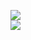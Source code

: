 [![](https://img.shields.io/badge/Made%20With-Github%20Spray-lightgrey.svg?style=for-the-badge&logo=github)](https://github.com/Annihil/github-spray#7393)  
[![](https://i.imgur.com/2DrTn0Z.gif)](https://github.com/Annihil/github-spray)